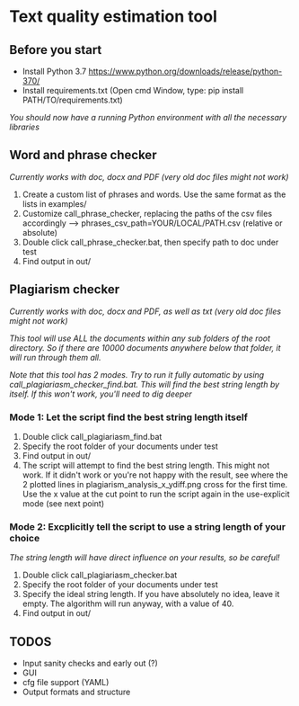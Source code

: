 # Text quality estimation tool

## Before you start
* Install Python 3.7 https://www.python.org/downloads/release/python-370/
* Install requirements.txt (Open cmd Window, type: pip install PATH/TO/requirements.txt)

*You should now have a running Python environment with all the necessary libraries*

## Word and phrase checker
*Currently works with doc, docx and PDF (very old doc files might not work)*
1. Create a custom list of phrases and words. Use the same format as the lists in examples/
2. Customize call_phrase_checker, replacing the paths of the csv files accordingly --> phrases_csv_path=YOUR/LOCAL/PATH.csv (relative or absolute)
3. Double click call_phrase_checker.bat, then specify path to doc under test
4. Find output in out/

## Plagiarism checker
*Currently works with doc, docx and PDF, as well as txt (very old doc files might not work)*

*This tool will use ALL the documents within any sub folders of the root directory. So if there are 10000 documents anywhere below that folder, it will run through them all.*

*Note that this tool has 2 modes. Try to run it fully automatic by using call_plagiariasm_checker_find.bat. This will find the best string length by itself. If this won't work, you'll need to dig deeper*

### Mode 1: Let the script find the best string length itself
1. Double click call_plagiariasm_find.bat
2. Specify the root folder of your documents under test
3. Find output in out/
4. The script will attempt to find the best string length. This might not work. If it didn't work or you're not happy with the result, see where the 2 plotted lines in plagiarism_analysis_x_ydiff.png cross for the first time. Use the x value at the cut point to run the script again in the use-explicit mode (see next point)

### Mode 2: Excplicitly tell the script to use a string length of your choice
*The string length will have direct influence on your results, so be careful!*
1. Double click call_plagiariasm_checker.bat
2. Specify the root folder of your documents under test
3. Specify the ideal string length. If you have absolutely no idea, leave it empty. The algorithm will run anyway, with a value of 40.
4. Find output in out/

## TODOS
* Input sanity checks and early out (?)
* GUI
* cfg file support (YAML)
* Output formats and structure